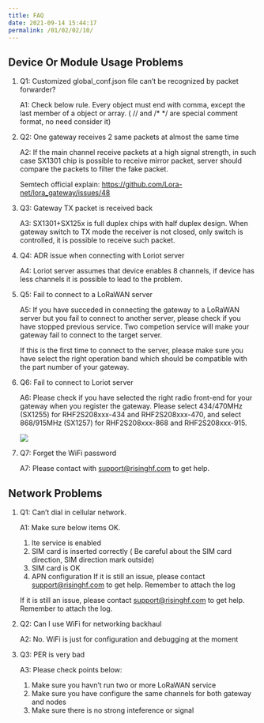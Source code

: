 ```yaml
---
title: FAQ
date: 2021-09-14 15:44:17
permalink: /01/02/02/10/
---
```

## Device Or Module Usage Problems

1. Q1: Customized global_conf.json file can’t be recognized by packet forwarder? 

   A1: Check below rule. Every object must end with comma, except the last member of a object or array. ( // and /* */ are special comment format, no need consider it)

2. Q2: One gateway receives 2 same packets at almost the same time 

   A2: If the main channel receive packets at a high signal strength, in such case SX1301 chip is possible to receive mirror packet, server should compare the packets to filter the fake packet. 

   Semtech official explain: https://github.com/Lora-net/lora_gateway/issues/48

3. Q3: Gateway TX packet is received back 

   A3: SX1301+SX125x is full duplex chips with half duplex design. When gateway switch to TX mode the receiver is not closed, only switch is controlled, it is possible to receive such packet.

4. Q4: ADR issue when connecting with Loriot server 

   A4: Loriot server assumes that device enables 8 channels, if device has less channels it is possible to lead to the problem.

5. Q5: Fail to connect to a LoRaWAN server 

   A5: If you have succeded in connecting the gateway to a LoRaWAN server but you fail to connect to another server, please check if you have stopped previous service. Two competion service will make your gateway fail to connect to the target server. 

   If this is the first time to connect to the server, please make sure you have select the right operation band which should be compatible with the part number of your gateway.

6. Q6: Fail to connect to Loriot server 

   A6: Please check if you have selected the right radio front-end for your gateway when you register the gateway. Please select 434/470MHz (SX1255) for RHF2S208xxx-434 and RHF2S208xxx-470, and select 868/915MHz (SX1257) for RHF2S208xxx-868 and RHF2S208xxx-915.

   ![](https://risinghf-wiki.oss-cn-shenzhen.aliyuncs.com/upload/img/45cf1b11b085876963412a397125e236.png)

7. Q7: Forget the WiFi password 

   A7: Please contact with support@risinghf.com to get help.

## Network Problems

1. Q1: Can’t dial in cellular network. 

   A1: Make sure below items OK. 

   1) lte service is enabled 
   2) SIM card is inserted correctly ( Be careful about the SIM card direction, SIM direction mark outside) 
   3) SIM card is OK 
   4) APN configuration If it is still an issue, please contact support@risinghf.com to get help. Remember to attach the log

   If it is still an issue, please contact support@risinghf.com to get help. Remember to attach the log.

2. Q2: Can I use WiFi for networking backhaul 

   A2: No. WiFi is just for configuration and debugging at the moment

3. Q3: PER is very bad 

   A3: Please check points below: 

   1) Make sure you havn’t run two or more LoRaWAN service 
   2) Make sure you have configure the same channels for both gateway and nodes 
   3) Make sure there is no strong inteference or signal
